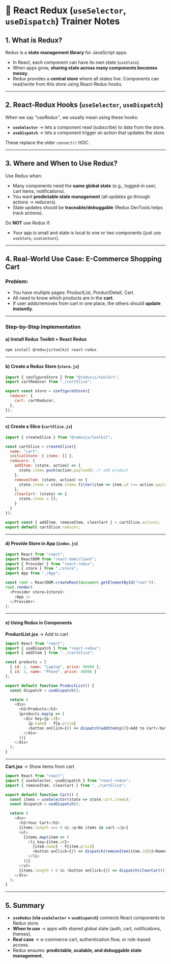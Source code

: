 # 📘 React Redux (`useSelector`, `useDispatch`) Trainer Notes

## 1. What is Redux?
Redux is a **state management library** for JavaScript apps.  
- In React, each component can have its own state (`useState`).  
- When apps grow, **sharing state across many components becomes messy**.  
- Redux provides a **central store** where all states live. Components can read/write from this store using React-Redux hooks.

---

## 2. React-Redux Hooks (`useSelector`, `useDispatch`)
When we say *“useRedux”*, we usually mean using these hooks:

- **`useSelector`** → lets a component read (subscribe) to data from the store.  
- **`useDispatch`** → lets a component trigger an action that updates the store.  

These replace the older `connect()` HOC.

---

## 3. Where and When to Use Redux?
Use Redux when:
- Many components need the **same global state** (e.g., logged-in user, cart items, notifications).  
- You want **predictable state management** (all updates go through actions → reducers).  
- State updates should be **traceable/debuggable** (Redux DevTools helps track actions).  

Do **NOT** use Redux if:
- Your app is small and state is local to one or two components (just use `useState`, `useContext`).  

---

## 4. Real-World Use Case: **E-Commerce Shopping Cart**
### Problem:
- You have multiple pages: ProductList, ProductDetail, Cart.  
- All need to know which products are in the **cart**.  
- If user adds/removes from cart in one place, the others should **update instantly**.

---

### Step-by-Step Implementation

#### a) Install Redux Toolkit + React Redux
```bash
npm install @reduxjs/toolkit react-redux
```

---

#### b) Create a Redux Store (`store.js`)
```javascript
import { configureStore } from "@reduxjs/toolkit";
import cartReducer from "./cartSlice";

export const store = configureStore({
  reducer: {
    cart: cartReducer,
  },
});
```

---

#### c) Create a Slice (`cartSlice.js`)
```javascript
import { createSlice } from "@reduxjs/toolkit";

const cartSlice = createSlice({
  name: "cart",
  initialState: { items: [] },
  reducers: {
    addItem: (state, action) => {
      state.items.push(action.payload); // add product
    },
    removeItem: (state, action) => {
      state.items = state.items.filter(item => item.id !== action.payload);
    },
    clearCart: (state) => {
      state.items = [];
    }
  }
});

export const { addItem, removeItem, clearCart } = cartSlice.actions;
export default cartSlice.reducer;
```

---

#### d) Provide Store in App (`index.js`)
```javascript
import React from "react";
import ReactDOM from "react-dom/client";
import { Provider } from "react-redux";
import { store } from "./store";
import App from "./App";

const root = ReactDOM.createRoot(document.getElementById("root"));
root.render(
  <Provider store={store}>
    <App />
  </Provider>
);
```

---

#### e) Using Redux in Components

**ProductList.jsx** → Add to cart  
```javascript
import React from "react";
import { useDispatch } from "react-redux";
import { addItem } from "../cartSlice";

const products = [
  { id: 1, name: "Laptop", price: 80000 },
  { id: 2, name: "Phone", price: 40000 }
];

export default function ProductList() {
  const dispatch = useDispatch();

  return (
    <div>
      <h2>Products</h2>
      {products.map(p => (
        <div key={p.id}>
          {p.name} - ₹{p.price}
          <button onClick={() => dispatch(addItem(p))}>Add to Cart</button>
        </div>
      ))}
    </div>
  );
}
```

---

**Cart.jsx** → Show items from cart  
```javascript
import React from "react";
import { useSelector, useDispatch } from "react-redux";
import { removeItem, clearCart } from "../cartSlice";

export default function Cart() {
  const items = useSelector(state => state.cart.items);
  const dispatch = useDispatch();

  return (
    <div>
      <h2>Your Cart</h2>
      {items.length === 0 && <p>No items in cart.</p>}
      <ul>
        {items.map(item => (
          <li key={item.id}>
            {item.name} - ₹{item.price}
            <button onClick={() => dispatch(removeItem(item.id))}>Remove</button>
          </li>
        ))}
      </ul>
      {items.length > 0 && <button onClick={() => dispatch(clearCart())}>Clear Cart</button>}
    </div>
  );
}
```

---

## 5. Summary
- **`useRedux` (via `useSelector` + `useDispatch`)** connects React components to Redux store.  
- **When to use** → apps with shared global state (auth, cart, notifications, themes).  
- **Real case** → e-commerce cart, authentication flow, or role-based access.  
- Redux ensures: **predictable, scalable, and debuggable state management.**
